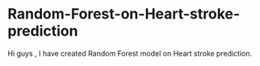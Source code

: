 # Random-Forest-on-Heart-stroke-prediction
Hi guys , I have created Random Forest model on Heart stroke prediction.
